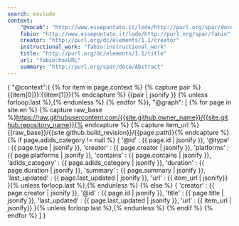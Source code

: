 ```yaml
---
search: exclude
context:
    "@vocab": "http://www.essepuntato.it/lode/http://purl.org/spar/doco"
    fabio: "http://www.essepuntato.it/lode/http://purl.org/spar/fabio"
    creator: "http://purl.org/dc/elements/1.1/creator"
    instructional_work: "fabio:instructional_work"
    title: "http://purl.org/dc/elements/1.1/title"
    url: "fabio:hasURL"
    summary: "http://purl.org/spar/doco/Abstract"
---
```


{
"@context":{
    {% for item in page.context %}
    {% capture pair %}{{item[0]}}:{{item[1]}}{% endcapture %}
    {{pair | jsonify }}
    {% unless forloop.last %},{% endunless %}
    {% endfor %}},
"@graph": [
{% for page in site.en %}
{% capture raw_base %}https://raw.githubusercontent.com/{{site.github.owner_name}}/{{site.github.repository_name}}{% endcapture %}
{% capture item_url %}{{raw_base}}/{{site.github.build_revision}}/{{page.path}}{% endcapture %}
{% if page.adids_category != null %}
        {
            '@id' : {{ page.id | jsonify }},
             '@type' : {{ page.type | jsonify }},
             'creator'  : {{ page.creator | jsonify }},
             'platforms'  : {{ page.platforms | jsonify }},
             'contains'     : {{ page.contains | jsonify }},
             'adids_category'  : {{ page.adids_category | jsonify }},
             'duration'  : {{ page.duration | jsonify }},
             'summary'  : {{ page.summary | jsonify }},
             'last_updated'  : {{ page.last_updated | jsonify }},
            'url' : {{ item_url | jsonify}}
             }{% unless forloop.last %},{% endunless %}
         {% else %}
             {
             'creator'  : {{ page.creator | jsonify }},
             '@id'  : {{ page.id | jsonify }},
             'title'  : {{ page.title | jsonify }},
             'last_updated'  : {{ page.last_updated | jsonify }},
             'url' : {{ item_url | jsonify}}
             }{% unless forloop.last %},{% endunless %}
         {% endif %}
     {% endfor %}
  ]
}

